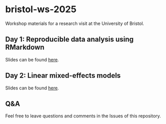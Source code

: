 # bristol-ws-2025

Workshop materials for a research visit at the University of Bristol.

## Day 1: Reproducible data analysis using RMarkdown

Slides can be found [here](https://rpubs.com/jensroes/rmarkdown-bristol-2025).

## Day 2: Linear mixed-effects models

Slides can be found [here](https://rpubs.com/jensroes/blmm-bristol-2025).

## Q\&A

Feel free to leave questions and comments in the Issues of this repository.
